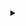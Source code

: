 <!-- body -->

<div align=center>

<details>

<summary></summary>

| ←Freq | [Pulls] | [Issues] | [PyPI] | [Gist] | [KeyBase] | [Greasy Fork] | Rare→ |
| :---- | :-----: | :------: | :----: | :----: | :-------: | :-----------: | ----: |

<details>

<summary></summary>

| GitHub Stats     |
| :--------------: |
| ![languages]     |
| ![contributions] |
| ![stats]         |

</details>

</details>

</div>

<!-- links -->

[Pulls]: https://github.com/pulls?q=is%3Aopen+is%3Apr+author%3Aeggplants+archived%3Afalse
[Issues]: https://github.com/issues?q=is%3Aopen+is%3Aissue+author%3Aeggplants+archived%3Afalse
[KeyBase]: https://keybase.io/egpl0
[Greasy Fork]: https://greasyfork.org/en/users/671442-eggplants
[PyPI]: https://pypi.org/user/eggplants/
[Gist]: https://gist.github.com/eggplants

<!-- stats -->

[languages]: https://github-readme-stats.vercel.app/api/top-langs/?username=eggplants&layout=compact&hide=html,jupyter%20notebook,css
[contributions]: https://github-contribution-stats.vercel.app/api/?username=eggplants
[stats]: https://github-readme-stats.vercel.app/api?username=eggplants&count_private=true&show_icons=true

<!-- &hide=stars -->
